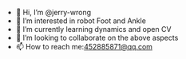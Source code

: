 - 👋 Hi, I’m @jerry-wrong
- 👀 I’m interested in robot Foot and Ankle
- 🌱 I’m currently learning dynamics and open CV
- 💞️ I’m looking to collaborate on the above aspects
- 📫 How to reach me:452885871@qq.com

<!---
jerry-wrong/jerry-wrong is a ✨ special ✨ repository because its `README.md` (this file) appears on your GitHub profile.
You can click the Preview link to take a look at your changes.
--->
